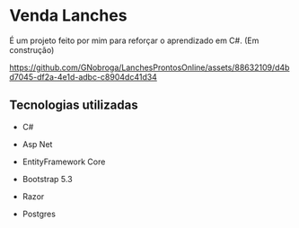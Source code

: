 # Venda Lanches

É um projeto feito por mim para reforçar o aprendizado em C#. (Em construção)


https://github.com/GNobroga/LanchesProntosOnline/assets/88632109/d4bd7045-df2a-4e1d-adbc-c8904dc41d34


## Tecnologias utilizadas

- C#

- Asp Net

- EntityFramework Core 

- Bootstrap 5.3

- Razor

- Postgres

